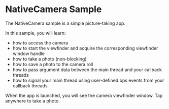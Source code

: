 # NativeCamera Sample

The NativeCamera sample is a simple picture-taking app.

In this sample, you will learn:

* how to access the camera
* how to start the viewfinder and acquire the corresponding viewfinder window handle
* how to take a photo (non-blocking)
* how to save a photo to the camera roll
* how to pass argument data between the main thread and your callback threads
* how to signal your main thread using user-defined bps events from your callback threads

When the app is launched, you will see the camera viewfinder window.
Tap anywhere to take a photo.
